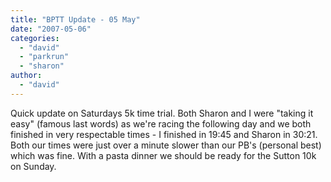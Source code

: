 ```yaml
---
title: "BPTT Update - 05 May"
date: "2007-05-06"
categories: 
  - "david"
  - "parkrun"
  - "sharon"
author:
  - "david"
---
```


Quick update on Saturdays 5k time trial. Both Sharon and I were "taking it easy" (famous last words) as we're racing the following day and we both finished in very respectable times - I finished in 19:45 and Sharon in 30:21. Both our times were just over a minute slower than our PB's (personal best) which was fine. With a pasta dinner we should be ready for the Sutton 10k on Sunday.
